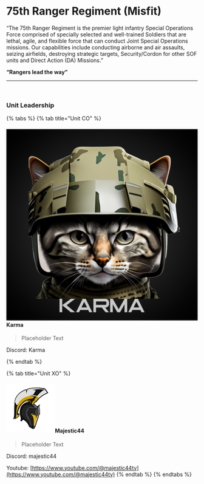 # 75th Ranger Regiment (Misfit)

“The 75th Ranger Regiment is the premier light infantry Special Operations Force comprised of specially selected and well-trained Soldiers that are lethal, agile, and flexible force that can conduct Joint Special Operations missions. Our capabilities include conducting airborne and air assaults, seizing airfields, destroying strategic targets, Security/Cordon for other SOF units and Direct Action (DA) Missions.”&#x20;

**“Rangers lead the way”**

***

<figure><img src="../../.gitbook/assets/ArmA 3 Super-Resolution 2023.04.20 - 16.35.19.21.png" alt=""><figcaption></figcaption></figure>

### Unit Leadership

{% tabs %}
{% tab title="Unit CO" %}
#### <img src="../../.gitbook/assets/KarmaCat.png" alt="" data-size="line"> Karma

> Placeholder Text

Discord: Karma


{% endtab %}

{% tab title="Unit XO" %}
#### <img src="../../.gitbook/assets/icon-128x128.png" alt="" data-size="line">Majestic44

> Placeholder Text

Discord: majestic44

Youtube: [https://www.youtube.com/@majestic44tv](https://www.youtube.com/@majestic44tv)
{% endtab %}
{% endtabs %}





